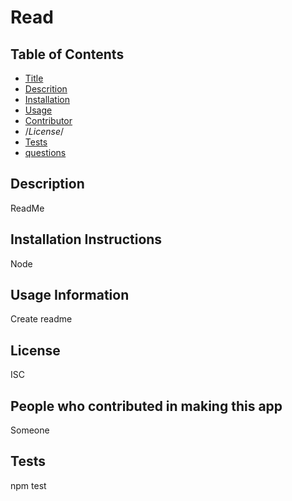 # Read

  ## Table of Contents
  * [Title](#title)
  * [Descrition](#description)
  * [Installation](#installation)
  * [Usage](#usage)
  * [Contributor](#contributing)
  * /*License*/
  * [Tests](#tests)
  * [questions](#questions)
  



  ## Description
  ReadMe

  ## Installation Instructions
  Node

  ## Usage Information
  Create readme

  ## License
  ISC

  ## People who contributed in making this app
  Someone

  ## Tests
  npm test


